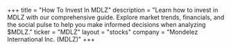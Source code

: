 +++
title = "How To Invest In MDLZ"
description = "Learn how to invest in MDLZ with our comprehensive guide. Explore market trends, financials, and the social pulse to help you make informed decisions when analyzing $MDLZ."
ticker = "MDLZ"
layout = "stocks"
company = "Mondelez International Inc. (MDLZ)"
+++

